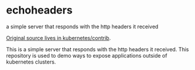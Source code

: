 # echoheaders
a simple server that responds with the http headers it received

[Original source lives in kubernetes/contrib](https://github.com/kubernetes/contrib/tree/master/ingress/echoheaders).

This is a simple server that responds with the http headers it received. This repository is used to demo ways to expose applications outside of kubernetes clusters.
